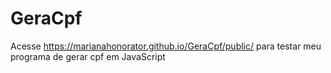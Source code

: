 # GeraCpf
Acesse https://marianahonorator.github.io/GeraCpf/public/ para testar meu programa de gerar cpf em JavaScript
